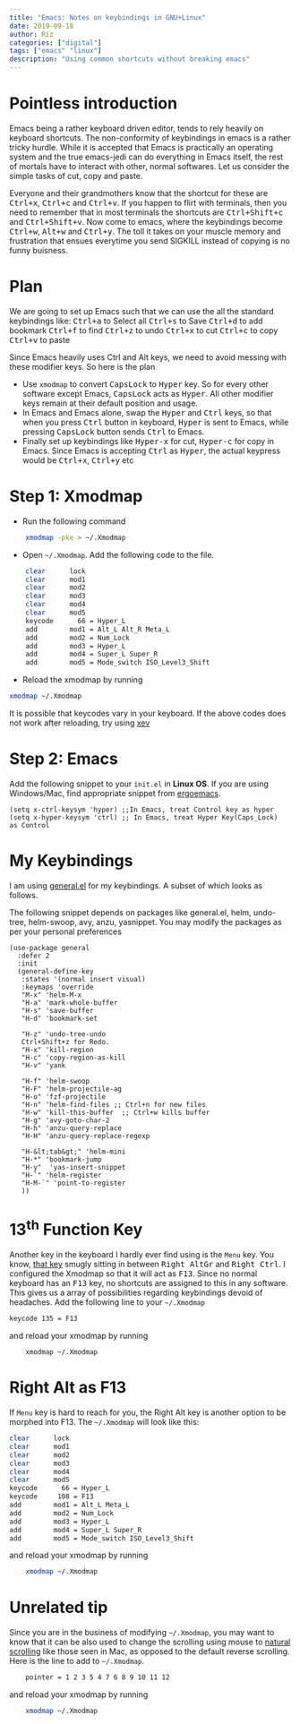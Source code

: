 ```yaml
---
title: "Emacs: Notes on keybindings in GNU+Linux"
date: 2019-09-18
author: Riz
categories: ["digital"]
tags: ["emacs" "linux"]
description: "Using common shortcuts without breaking emacs"
---
```


# Pointless introduction

Emacs being a rather keyboard driven editor, tends to rely heavily on keyboard shortcuts. The non-conformity of keybindings in emacs is a rather tricky hurdle. While it is accepted that Emacs is practically an operating system and the true emacs-jedi can do everything in Emacs itself, the rest of mortals have to interact with other, normal softwares. Let us consider the simple tasks of cut, copy and paste.

Everyone and their grandmothers know that the shortcut for these are <kbd>Ctrl+x</kbd>, <kbd>Ctrl+c</kbd> and <kbd>Ctrl+v</kbd>. If you happen to flirt with terminals, then you need to remember that in most terminals the shortcuts are <kbd>Ctrl+Shift+c</kbd> and <kbd>Ctrl+Shift+v</kbd>. Now come to emacs, where the keybindings become <kbd>Ctrl+w</kbd>, <kbd>Alt+w</kbd> and <kbd>Ctrl+y</kbd>. The toll it takes on your muscle memory and frustration that ensues everytime you send SIGKILL instead of copying is no funny buisness.

# Plan

We are going to set up Emacs such that we can use the all the standard keybindings like: <kbd>Ctrl+a</kbd> to Select all <kbd>Ctrl+s</kbd> to Save <kbd>Ctrl+d</kbd> to add bookmark <kbd>Ctrl+f</kbd> to find <kbd>Ctrl+z</kbd> to undo <kbd>Ctrl+x</kbd> to cut <kbd>Ctrl+c</kbd> to copy <kbd>Ctrl+v</kbd> to paste

Since Emacs heavily uses Ctrl and Alt keys, we need to avoid messing with these modifier keys. So here is the plan

- Use `xmodmap` to convert <kbd>CapsLock</kbd> to <kbd>Hyper</kbd> key. So for every other software except Emacs, <kbd>CapsLock</kbd> acts as <kbd>Hyper</kbd>. All other modifier keys remain at their default position and usage.
- In Emacs and Emacs alone, swap the <kbd>Hyper</kbd> and <kbd>Ctrl</kbd> keys, so that when you press <kbd>Ctrl</kbd> button in keyboard, <kbd>Hyper</kbd> is sent to Emacs, while pressing <kbd>CapsLock</kbd> button sends <kbd>Ctrl</kbd> to Emacs.
- Finally set up keybindings like <kbd>Hyper-x</kbd> for cut, <kbd>Hyper-c</kbd> for copy in Emacs. Since Emacs is accepting <kbd>Ctrl</kbd> as <kbd>Hyper</kbd>, the actual keypress would be <kbd>Ctrl+x</kbd>, <kbd>Ctrl+y</kbd> etc

# Step 1: Xmodmap


-   Run the following command

```bash
    xmodmap -pke > ~/.Xmodmap
```

-   Open `~/.Xmodmap`. Add the following code to the file.


```bash
    clear      lock
    clear      mod1
    clear      mod2
    clear      mod3
    clear      mod4
    clear      mod5
    keycode      66 = Hyper_L
    add        mod1 = Alt_L Alt_R Meta_L
    add        mod2 = Num_Lock
    add        mod3 = Hyper_L
    add        mod4 = Super_L Super_R
    add        mod5 = Mode_switch ISO_Level3_Shift
```

- Reload the xmodmap by running

```bash
xmodmap ~/.Xmodmap
```

<div class="alert">
It is possible that keycodes vary in your keyboard. If the above codes
does not work after reloading, try using
<a href="https://linux.die.net/man/1/xev" class="alert-link">xev</a>
</div>

# Step 2: Emacs


Add the following snippet to your `init.el` in **Linux OS**. If you are using Windows/Mac, find appropriate snippet from
[ergoemacs](http://ergoemacs.org/emacs/emacs_hyper_super_keys.html).

``` {.commonlisp org-language="emacs-lisp" tangle="no"}
(setq x-ctrl-keysym 'hyper) ;;In Emacs, treat Control key as hyper
(setq x-hyper-keysym 'ctrl) ;; In Emacs, treat Hyper Key(Caps_Lock)  as Control
```

# My Keybindings

I am using [general.el](https://github.com/noctuid/general.el) for my keybindings. A subset of which looks as follows.

<div class="alert">
The following snippet depends on packages like general.el, helm,
undo-tree, helm-swoop, avy, anzu, yasnippet. You may modify the packages
as per your personal preferences
</div>

``` {.commonlisp org-language="emacs-lisp" tangle="no"}
(use-package general
  :defer 2
  :init
  (general-define-key
   :states '(normal insert visual)
   :keymaps 'override
   "M-x" 'helm-M-x
   "H-a" 'mark-whole-buffer
   "H-s" 'save-buffer
   "H-d" 'bookmark-set

   "H-z" 'undo-tree-undo
   Ctrl+Shift+z for Redo.
   "H-x" 'kill-region
   "H-c" 'copy-region-as-kill
   "H-v" 'yank

   "H-f" 'helm-swoop
   "H-F" 'helm-projectile-ag
   "H-o" 'fzf-projectile
   "H-n" 'helm-find-files ;; Ctrl+n for new files
   "H-w" 'kill-this-buffer  ;; Ctrl+w kills buffer
   "H-g" 'avy-goto-char-2
   "H-h" 'anzu-query-replace
   "H-H" 'anzu-query-replace-regexp

   "H-&lt;tab&gt;" 'helm-mini
   "H-*" 'bookmark-jump
   "H-y"  'yas-insert-snippet
   "H-`" 'helm-register
   "H-M-`" 'point-to-register
   ))
```

</div>

# 13<sup>th</sup> Function Key


Another key in the keyboard I hardly ever find using is the `Menu` key.
You know, [that
key](https://www.howtogeek.com/wp-content/uploads/2015/07/a-keyboard-shortcut-that-can-be-used-in-place-of-the-context-menu-key-01.jpg)
smugly sitting in between <kbd>Right AltGr</kbd> and <kbd>Right
Ctrl</kbd>. I configured the Xmodmap so that it will act as
<kbd>F13</kbd>. Since no normal keyboard has an <kbd>F13</kbd> key, no
shortcuts are assigned to this in any software. This gives us a array of
possibilities regarding keybindings devoid of headaches. Add the
following line to your `~/.Xmodmap`

``` {.bash org-language="sh" tangle="no"}
keycode 135 = F13
```

and reload your xmodmap by running

```
    xmodmap ~/.Xmodmap
```

# Right Alt as F13


If `Menu` key is hard to reach for you, the Right Alt key is another
option to be morphed into F13. The `~/.Xmodmap` will look like this:

``` {.bash org-language="sh" tangle="no"}
clear      lock
clear      mod1
clear      mod2
clear      mod3
clear      mod4
clear      mod5
keycode      66 = Hyper_L
keycode     108 = F13
add        mod1 = Alt_L Meta_L
add        mod2 = Num_Lock
add        mod3 = Hyper_L
add        mod4 = Super_L Super_R
add        mod5 = Mode_switch ISO_Level3_Shift
```

and reload your xmodmap by running

```bash
    xmodmap ~/.Xmodmap
```

# Unrelated tip


Since you are in the business of modifying `~/.Xmodmap`, you may want to
know that it can be also used to change the scrolling using mouse to
[natural
scrolling](https://jessequinnlee.com/2015/07/25/natural-scrolling-vs-reverse-scrolling/)
like those seen in Mac, as opposed to the default reverse scrolling.
Here is the line to add to `~/.Xmodmap`.

```bash
    pointer = 1 2 3 5 4 7 6 8 9 10 11 12
```

and reload your xmodmap by running

```bash
    xmodmap ~/.Xmodmap
```

